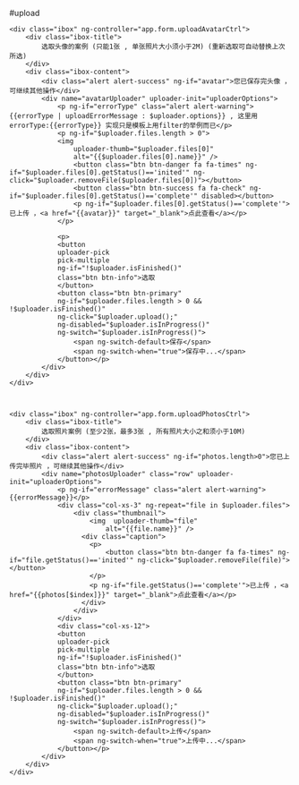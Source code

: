 #upload
<div class="row">
<div class="col-xs-12">
	
	<div class="ibox" ng-controller="app.form.uploadAvatarCtrl">
		<div class="ibox-title">
			选取头像的案例 (只能1张 , 单张照片大小须小于2M) (重新选取可自动替换上次所选)
		</div>
		<div class="ibox-content">
			<div class="alert alert-success" ng-if="avatar">您已保存完头像 ，可继续其他操作</div>
			<div name="avatarUploader" uploader-init="uploaderOptions">
				<p ng-if="errorType" class="alert alert-warning">{{errorType | uploadErrorMessage : $uploader.options}} , 这里用 errorType:{{errorType}} 实现只是模板上用filter的举例而已</p> 
				<p ng-if="$uploader.files.length > 0">
				<img  
					uploader-thumb="$uploader.files[0]" 
					alt="{{$uploader.files[0].name}}" />
					<button class="btn btn-danger fa fa-times" ng-if="$uploader.files[0].getStatus()=='inited'" ng-click="$uploader.removeFile($uploader.files[0])"></button>
					<button class="btn btn-success fa fa-check" ng-if="$uploader.files[0].getStatus()=='complete'" disabled></button>
					<p ng-if="$uploader.files[0].getStatus()=='complete'">已上传 ，<a href="{{avatar}}" target="_blank">点此查看</a></p>
				</p>

				<p>
				<button 
				uploader-pick 
				pick-multiple 
				ng-if="!$uploader.isFinished()"
				class="btn btn-info">选取
			    </button> 
			    <button class="btn btn-primary" 
			    ng-if="$uploader.files.length > 0 && !$uploader.isFinished()" 
			    ng-click="$uploader.upload();" 
			    ng-disabled="$uploader.isInProgress()" 
			    ng-switch="$uploader.isInProgress()">
					<span ng-switch-default>保存</span>
                    <span ng-switch-when="true">保存中...</span>
			    </button></p>
			</div>
		</div>
	</div>



	<div class="ibox" ng-controller="app.form.uploadPhotosCtrl">
		<div class="ibox-title">
			选取照片案例 (至少2张，最多3张 , 所有照片大小之和须小于10M)
		</div>
		<div class="ibox-content">
			<div class="alert alert-success" ng-if="photos.length>0">您已上传完毕照片 ，可继续其他操作</div>
			<div name="photosUploader" class="row" uploader-init="uploaderOptions">
				<p ng-if="errorMessage" class="alert alert-warning">{{errorMessage}}</p>
				<div class="col-xs-3" ng-repeat="file in $uploader.files">
				    <div class="thumbnail">
				    	<img  uploader-thumb="file" 
							alt="{{file.name}}" />
				      <div class="caption">
				        <p>
				        	<button class="btn btn-danger fa fa-times" ng-if="file.getStatus()=='inited'" ng-click="$uploader.removeFile(file)"></button>
				        </p>
				        <p ng-if="file.getStatus()=='complete'">已上传 ，<a href="{{photos[$index]}}" target="_blank">点此查看</a></p>
				      </div>
				    </div>
				</div>
				<div class="col-xs-12">
				<button 
				uploader-pick 
				pick-multiple 
				ng-if="!$uploader.isFinished()"
				class="btn btn-info">选取
			    </button> 
			    <button class="btn btn-primary" 
			    ng-if="$uploader.files.length > 0 && !$uploader.isFinished()" 
			    ng-click="$uploader.upload();" 
			    ng-disabled="$uploader.isInProgress()" 
			    ng-switch="$uploader.isInProgress()">
					<span ng-switch-default>上传</span>
                    <span ng-switch-when="true">上传中...</span>
			    </button></p>
			</div>
		</div>
	</div>
</div>
</div>